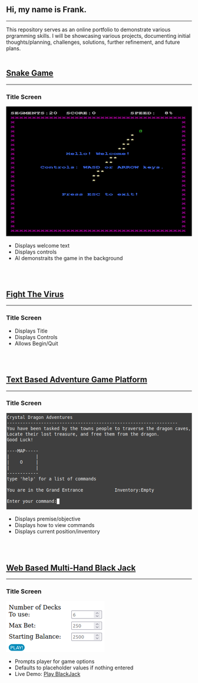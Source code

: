 ## Hi, my name is Frank.
---
This repository serves as an online portfolio to demonstrate various prgramming skills. I will be showcasing various projects, documenting initial thoughts/planning, challenges, solutions, further refinement, and future plans.
<br>
<br>

## [Snake Game](SnakeGame)
---
### Title Screen
![Screenshot of SnakeGame](SnakeGame/Win/ScreenShots/Intro-demo.png)
- Displays welcome text
- Displays controls
- AI demonstraits the game in the background


<br><br>

## [Fight The Virus](FightTheVirus)
---
### Title Screen
- Displays Title
- Displays Controls
- Allows Begin/Quit

<br><br>

## [Text Based Adventure Game Platform](TextBasedAdventureGame)
---
### Title Screen
![Screenshot of TextAdventure Intro](TextBasedAdventureGame/ScreenShots/intro.png)
- Displays premise/objective
- Displays how to view commands
- Displays current position/inventory

<br><br>

## [Web Based Multi-Hand Black Jack](BlackJack)
---
### Title Screen
![Screenshot of blackjack play screen](BlackJack/ScreenShots/bjBegin.png)
- Prompts player for game options
- Defaults to placeholder values if nothing entered
- Live Demo: [Play BlackJack](https://fjlj.xyz)
